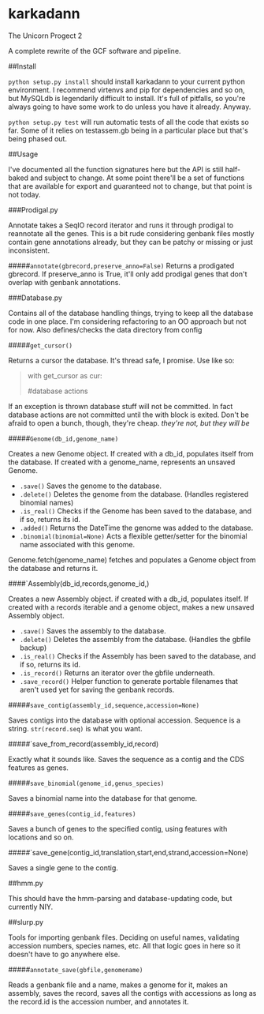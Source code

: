 # karkadann
The Unicorn Progect 2

A complete rewrite of the GCF software and pipeline.

##Install

`python setup.py install` should install karkadann to your current python environment. I recommend virtenvs and pip for dependencies and so on, but MySQLdb is legendarily difficult to install. It's full of pitfalls, so you're always going to have some work to do unless you have it already. Anyway.

`python setup.py test` will run automatic tests of all the code that exists so far. Some of it relies on testassem.gb being in a particular place but that's being phased out.

##Usage

I've documented all the function signatures here but the API is still half-baked and subject to change. At some point there'll be a set of functions that are available for export and guaranteed not to change, but that point is not today.

###Prodigal.py

Annotate takes a SeqIO record iterator and runs it through prodigal to reannotate all the genes. This is a bit rude considering genbank files mostly contain gene annotations already, but they can be patchy or missing or just inconsistent.


#####`annotate(gbrecord,preserve_anno=False)`
Returns a prodigated gbrecord. If preserve_anno is True, it'll only add prodigal genes that don't overlap with genbank annotations. 


###Database.py

Contains all of the database handling things, trying to keep all the database code in one place. I'm considering refactoring to an OO approach but not for now. Also defines/checks the data directory from config 

#####`get_cursor()`

Returns a cursor the database. It's thread safe, I promise. Use like so:

>with get_cursor as cur:
>
>	#database actions

If an exception is thrown database stuff will not be committed. In fact database actions are not committed until the with block is exited. Don't be afraid to open a bunch, though, they're cheap. _they're not, but they will be_

#####`Genome(db_id,genome_name)`

Creates a new Genome object. If created with a db_id, populates itself from the database. If created with a genome_name, represents an unsaved Genome. 

* `.save()` Saves the genome to the database.
* `.delete()` Deletes the genome from the database. (Handles registered binomial names)
* `.is_real()` Checks if the Genome has been saved to the database, and if so, returns its id.
* `.added()` Returns the DateTime the genome was added to the database.
* `.binomial(binomial=None)` Acts a flexible getter/setter for the binomial name associated with this genome.

Genome.fetch(genome_name) fetches and populates a Genome object from the database and returns it.

####`Assembly(db_id,records,genome_id,)

Creates a new Assembly object. if created with a db_id, populates itself. If created with a records iterable and a genome object, makes a new unsaved Assembly object.

* `.save()` Saves the assembly to the database.
* `.delete()` Deletes the assembly from the database. (Handles the gbfile backup)
* `.is_real()` Checks if the Assembly has been saved to the database, and if so, returns its id.
* `.is_record()` Returns an iterator over the gbfile underneath.
* `.save_record()` Helper function to generate portable filenames that aren't used yet for saving the genbank records.

#####`save_contig(assembly_id,sequence,accession=None)`

Saves contigs into the database with optional accession. Sequence is a string. `str(record.seq)` is what you want.

#####`save_from_record(assembly_id,record)

Exactly what it sounds like. Saves the sequence as a contig and the CDS features as genes.

#####`save_binomial(genome_id,genus_species)`

Saves a binomial name into the database for that genome.

#####`save_genes(contig_id,features)`

Saves a bunch of genes to the specified contig, using features with locations and so on.

#####`save_gene(contig_id,translation,start,end,strand,accession=None)

Saves a single gene to the contig.

##hmm.py

This should have the hmm-parsing and database-updating code, but currently NIY.

##slurp.py

Tools for importing genbank files. Deciding on useful names, validating accession numbers, species names, etc. All that logic goes in here so it doesn't have to go anywhere else.

#####`annotate_save(gbfile,genomename)`

Reads a genbank file and a name, makes a genome for it, makes an assembly, saves the record, saves all the contigs with accessions as long as the record.id is the accession number, and annotates it. 